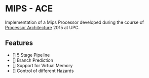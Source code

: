 # MIPS - ACE

Implementation of a Mips Processor developed during the course of [Processor Architecture] 2015 at UPC.

## Features

- [] 5 Stage Pipeline
- [] Branch Prediction
- [] Support for Virtual Memory
- [] Control of different Hazards

[Processor Architecture]: http://www.fib.upc.edu/en/masters/miri/syllabus.html?assig=PA-MIRI
